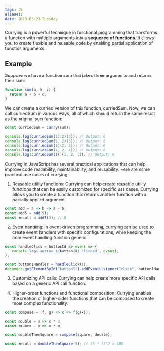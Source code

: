 ```yaml
---
tags: JS
aliases: 
date: 2023-05-23 Tuesday
---
```


Currying is a powerful technique in functional programming that transforms a function with multiple arguments into a **sequence of functions**. It allows you to create flexible and reusable code by enabling partial application of function arguments.

## Example

Suppose we have a function sum that takes three arguments and returns their sum:

```javascript
function sum(a, b, c) {
  return a + b + c;
}
```

We can create a curried version of this function, curriedSum. Now, we can call curriedSum in various ways, all of which should return the same result as the original sum function:

```javascript
const curriedSum = curry(sum);

console.log(curriedSum(1)(2)(3)); // Output: 6
console.log(curriedSum(1, 2)(3)); // Output: 6
console.log(curriedSum(1)(2, 3)); // Output: 6
console.log(curriedSum(1, 2, 3)); // Output: 6
console.log(curriedSum()()(1, 2, 3)); // Output: 6
```

Currying in JavaScript has several practical applications that can help improve code readability, maintainability, and reusability. Here are some practical use cases of currying:

1. Reusable utility functions: Currying can help create reusable utility functions that can be easily customized for specific use cases. Currying allows you to create a function that returns another function with a partially applied argument. 

```javascript
const add = a => b => a + b;
const add5 = add(5);
const result = add5(3); // 8
```
   
2.  Event handling: In event-driven programming, currying can be used to create event handlers with specific configurations, while keeping the core event handling function generic.

```javascript
const handleClick = buttonId => event => {
   console.log(`Button ${buttonId} clicked`, event);
};

const button1Handler = handleClick(1);
document.getElementById("button1").addEventListener("click", button1Handler);
```

3.  Customizing API calls: Currying can help create more specific API calls based on a generic API call function.

4.  Higher-order functions and functional composition: Currying enables the creation of higher-order functions that can be composed to create more complex functionality.    

```javascript
const compose = (f, g) => x => f(g(x));

const double = x => x * 2;
const square = x => x * x;

const doubleThenSquare = compose(square, double);

const result = doubleThenSquare(5); // (5 * 2)^2 = 100
```

## 